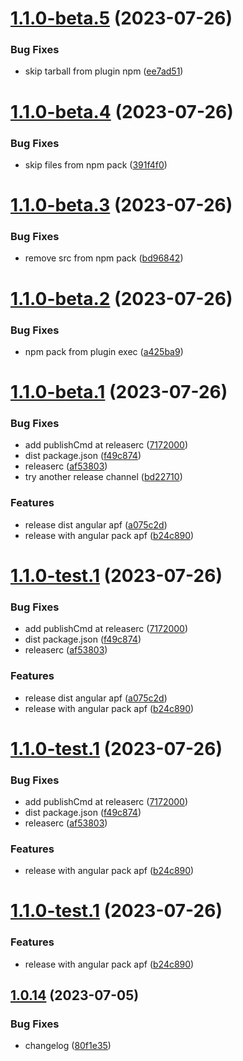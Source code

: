 # [1.1.0-beta.5](https://github.com/angelicaflausino/angular-semantic-lib/compare/v1.1.0-beta.4...v1.1.0-beta.5) (2023-07-26)


### Bug Fixes

* skip tarball from plugin npm ([ee7ad51](https://github.com/angelicaflausino/angular-semantic-lib/commit/ee7ad5172dca9519c5a287491cfbff1777c87081))

# [1.1.0-beta.4](https://github.com/angelicaflausino/angular-semantic-lib/compare/v1.1.0-beta.3...v1.1.0-beta.4) (2023-07-26)


### Bug Fixes

* skip files from npm pack ([391f4f0](https://github.com/angelicaflausino/angular-semantic-lib/commit/391f4f09636c50f68e18e1469d72751038c7e595))

# [1.1.0-beta.3](https://github.com/angelicaflausino/angular-semantic-lib/compare/v1.1.0-beta.2...v1.1.0-beta.3) (2023-07-26)


### Bug Fixes

* remove src from npm pack ([bd96842](https://github.com/angelicaflausino/angular-semantic-lib/commit/bd9684280c4318d16b65183d07cc713589e6387b))

# [1.1.0-beta.2](https://github.com/angelicaflausino/angular-semantic-lib/compare/v1.1.0-beta.1...v1.1.0-beta.2) (2023-07-26)


### Bug Fixes

* npm pack from plugin exec ([a425ba9](https://github.com/angelicaflausino/angular-semantic-lib/commit/a425ba99eaa3b9eaa9834a1ebc4800b7e58c8687))

# [1.1.0-beta.1](https://github.com/angelicaflausino/angular-semantic-lib/compare/v1.0.14...v1.1.0-beta.1) (2023-07-26)


### Bug Fixes

* add publishCmd at releaserc ([7172000](https://github.com/angelicaflausino/angular-semantic-lib/commit/71720008d55b0d01da6e2d6f9693c02b56ba7c1e))
* dist package.json ([f49c874](https://github.com/angelicaflausino/angular-semantic-lib/commit/f49c8740023990d7785f608421acd512038fbd84))
* releaserc ([af53803](https://github.com/angelicaflausino/angular-semantic-lib/commit/af5380322509f69c1e359fe145bc0170de8ba739))
* try another release channel ([bd22710](https://github.com/angelicaflausino/angular-semantic-lib/commit/bd22710db8b7879dcb4a56fffa1bd84393fe3a93))


### Features

* release dist angular apf ([a075c2d](https://github.com/angelicaflausino/angular-semantic-lib/commit/a075c2dc82f35747c6f39bab5bf2e24f9a924667))
* release with angular pack apf ([b24c890](https://github.com/angelicaflausino/angular-semantic-lib/commit/b24c890eebdd7925e3cfff5c7d8db33c639449af))

# [1.1.0-test.1](https://github.com/angelicaflausino/angular-semantic-lib/compare/v1.0.14...v1.1.0-test.1) (2023-07-26)


### Bug Fixes

* add publishCmd at releaserc ([7172000](https://github.com/angelicaflausino/angular-semantic-lib/commit/71720008d55b0d01da6e2d6f9693c02b56ba7c1e))
* dist package.json ([f49c874](https://github.com/angelicaflausino/angular-semantic-lib/commit/f49c8740023990d7785f608421acd512038fbd84))
* releaserc ([af53803](https://github.com/angelicaflausino/angular-semantic-lib/commit/af5380322509f69c1e359fe145bc0170de8ba739))


### Features

* release dist angular apf ([a075c2d](https://github.com/angelicaflausino/angular-semantic-lib/commit/a075c2dc82f35747c6f39bab5bf2e24f9a924667))
* release with angular pack apf ([b24c890](https://github.com/angelicaflausino/angular-semantic-lib/commit/b24c890eebdd7925e3cfff5c7d8db33c639449af))

# [1.1.0-test.1](https://github.com/angelicaflausino/angular-semantic-lib/compare/v1.0.14...v1.1.0-test.1) (2023-07-26)


### Bug Fixes

* add publishCmd at releaserc ([7172000](https://github.com/angelicaflausino/angular-semantic-lib/commit/71720008d55b0d01da6e2d6f9693c02b56ba7c1e))
* dist package.json ([f49c874](https://github.com/angelicaflausino/angular-semantic-lib/commit/f49c8740023990d7785f608421acd512038fbd84))
* releaserc ([af53803](https://github.com/angelicaflausino/angular-semantic-lib/commit/af5380322509f69c1e359fe145bc0170de8ba739))


### Features

* release with angular pack apf ([b24c890](https://github.com/angelicaflausino/angular-semantic-lib/commit/b24c890eebdd7925e3cfff5c7d8db33c639449af))

# [1.1.0-test.1](https://github.com/angelicaflausino/angular-semantic-lib/compare/v1.0.14...v1.1.0-test.1) (2023-07-26)


### Features

* release with angular pack apf ([b24c890](https://github.com/angelicaflausino/angular-semantic-lib/commit/b24c890eebdd7925e3cfff5c7d8db33c639449af))

## [1.0.14](https://github.com/angelicaflausino/angular-semantic-lib/compare/v1.0.13...v1.0.14) (2023-07-05)


### Bug Fixes

* changelog ([80f1e35](https://github.com/angelicaflausino/angular-semantic-lib/commit/80f1e35cb286c1864cfd565a58281969ebd69364))
